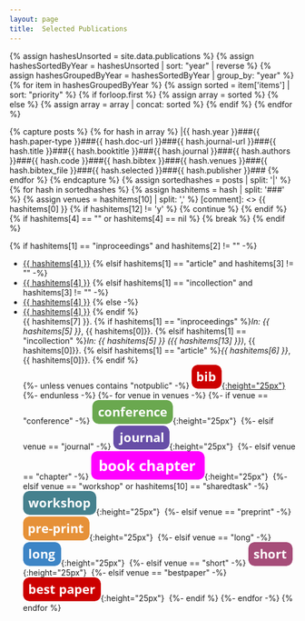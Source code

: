 ```yaml
---
layout: page
title:  Selected Publications
---
```


{% assign hashesUnsorted = site.data.publications %}
{% assign hashesSortedByYear = hashesUnsorted | sort: "year" | reverse %}
{% assign hashesGroupedByYear = hashesSortedByYear | group_by: "year" %}
{% for item in hashesGroupedByYear %}
  {% assign sorted = item['items'] | sort: "priority" %}
  {% if forloop.first %}
    {% assign array = sorted %}
  {% else %}
    {% assign array = array | concat: sorted %}
  {% endif %}
{% endfor %}

{% capture posts %}
  {% for hash in array %}
    |{{ hash.year }}###{{ hash.paper-type }}###{{ hash.doc-url }}###{{ hash.journal-url }}###{{ hash.title }}###{{ hash.booktitle }}###{{ hash.journal }}###{{ hash.authors }}###{{ hash.code }}###{{ hash.bibtex }}###{{ hash.venues }}###{{ hash.bibtex_file }}###{{ hash.selected }}###{{ hash.publisher }}###
  {% endfor %}
{% endcapture %}
{% assign sortedhashes = posts | split: '|' %}
{% for hash in sortedhashes %}
  {% assign hashitems = hash | split: '###' %}
  {% assign venues = hashitems[10] | split: ',' %}
  [comment]: <> {{ hashitems[0] }}
  {% if hashitems[12] != 'y' %}
    {% continue %}
  {% endif %}
  {% if hashitems[4] == "" or hashitems[4] == nil %}
    {% break %}
  {% endif %}


  {% if hashitems[1] == "inproceedings" and hashitems[2] != "" -%}
  * <a href="{{ hashitems[2] }}">{{ hashitems[4] }}</a>
  {% elsif hashitems[1] == "article" and hashitems[3] != "" -%}
  * <a href="{{ hashitems[3] }}">{{ hashitems[4] }}</a>
  {% elsif hashitems[1] == "incollection" and hashitems[3] != "" -%}
  * <a href="{{ hashitems[2] }}">{{ hashitems[4] }}</a>
  {% else -%}
  * <a href="{{ hashitems[8] }}">{{ hashitems[4] }}</a>
  {% endif %}<br/>
  {{ hashitems[7] }}.
  {% if hashitems[1] == "inproceedings" %}*In: {{ hashitems[5] }}*, {{ hashitems[0]}}.
  {% elsif hashitems[1] == "incollection" %}*In: {{ hashitems[5] }} ({{ hashitems[13] }})*, {{ hashitems[0]}}.
  {% elsif hashitems[1] == "article" %}*{{ hashitems[6] }}*, {{ hashitems[0]}}.
  {% endif %}<br/>
  {%- unless venues contains "notpublic" -%}
  <a href="{{ hashitems[11] }}" >![bib](/assets/img/publication_icons/button_bib.png){:height="25px"}</a>&nbsp;
  {%- endunless -%}
  {%- for venue in venues -%}
    {%- if venue == "conference" -%}
  ![conference](/assets/img/publication_icons/button_conference.png){:height="25px"}&nbsp;
    {%- elsif venue == "journal" -%}
  ![journal](/assets/img/publication_icons/button_journal.png){:height="25px"}&nbsp;
    {%- elsif venue == "chapter" -%}
  ![journal](/assets/img/publication_icons/button_bookchapter.png){:height="25px"}&nbsp;
    {%- elsif venue == "workshop" or hashitems[10] == "sharedtask" -%}
  ![workshop](/assets/img/publication_icons/button_workshop.png){:height="25px"}&nbsp;
    {%- elsif venue == "preprint" -%}
  ![preprint](/assets/img/publication_icons/button_preprint.png){:height="25px"}&nbsp;
    {%- elsif venue == "long" -%}
  ![long paper/article](/assets/img/publication_icons/button_long.png){:height="25px"}&nbsp;
    {%- elsif venue == "short" -%}
  ![short paper/article](/assets/img/publication_icons/button_short.png){:height="25px"}&nbsp;
    {%- elsif venue == "bestpaper" -%}
  ![nopublic](/assets/img/publication_icons/button_bestpaper.png){:height="25px"}&nbsp;
    {%- endif %}
  {%- endfor -%}
{% endfor %}

